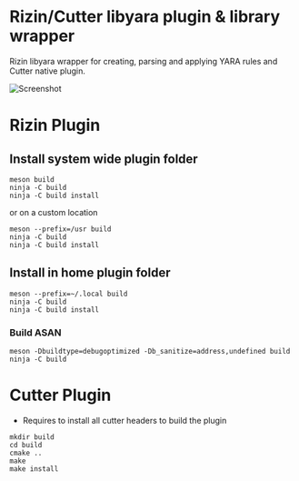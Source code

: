 # Rizin/Cutter libyara plugin & library wrapper

Rizin libyara wrapper for creating, parsing and applying YARA rules and Cutter native plugin.

![Screenshot](https://raw.githubusercontent.com/rizinorg/rz-libyara/main/.images/cutter.png)

# Rizin Plugin
## Install system wide plugin folder

```
meson build
ninja -C build
ninja -C build install
```

or on a custom location

```
meson --prefix=/usr build
ninja -C build
ninja -C build install
```

## Install in home plugin folder

```
meson --prefix=~/.local build
ninja -C build
ninja -C build install
```

### Build ASAN

```
meson -Dbuildtype=debugoptimized -Db_sanitize=address,undefined build
ninja -C build
```

# Cutter Plugin

- Requires to install all cutter headers to build the plugin

```
mkdir build
cd build
cmake ..
make
make install
```
